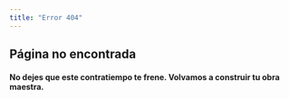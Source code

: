 ```yaml
---
title: "Error 404"
---
```


## Página no encontrada

#### No dejes que este contratiempo te frene. Volvamos a construir tu obra maestra.
